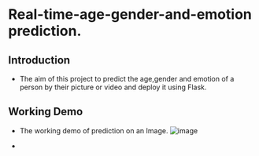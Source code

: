 # **Real-time-age-gender-and-emotion prediction.**

## **Introduction**
- The aim of this project to predict the age,gender and emotion of a person by their picture or video and deploy it using Flask.

## Working Demo
- The working demo of prediction on an Image.
![image](https://user-images.githubusercontent.com/54211313/125079482-4da73800-e0e1-11eb-867c-59e5a923fb5f.png)

- 
